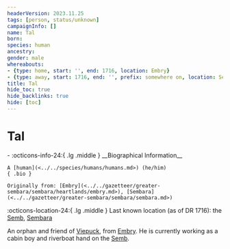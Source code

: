 ```yaml
---
headerVersion: 2023.11.25
tags: [person, status/unknown]
campaignInfo: []
name: Tal
born:
species: human
ancestry:
gender: male
whereabouts:
- {type: home, start: '', end: 1716, location: Embry}
- {type: away, start: 1716, end: '', prefix: somewhere on, location: Semb}
title: Tal
hide_toc: true
hide_backlinks: true
hide: [toc]
---
```

# Tal
<div class="grid cards ext-narrow-margin ext-one-column" markdown>
- :octicons-info-24:{ .lg .middle } __Biographical Information__

    A [human](<../../species/humans/humans.md>) (he/him)  
    { .bio }

    Originally from: [Embry](<../../gazetteer/greater-sembara/sembara/heartlands/embry.md>), [Sembara](<../../gazetteer/greater-sembara/sembara/sembara.md>)
</div>

:octicons-location-24:{ .lg .middle } Last known location (as of DR 1716): the [Semb](<../../gazetteer/greater-sembara/rivers/semb-watershed/semb.md>), [Sembara](<../../gazetteer/greater-sembara/sembara/sembara.md>)


An orphan and friend of [Viepuck](<../pcs/cleenseau/viepuck.md>), from [Embry](<../../gazetteer/greater-sembara/sembara/heartlands/embry.md>). He is currently working as a cabin boy and riverboat hand on the [Semb](<../../gazetteer/greater-sembara/rivers/semb-watershed/semb.md>).